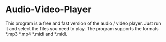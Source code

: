 # Audio-Video-Player
This program is a free and fast version of the audio / video player. Just run it and select the files you need to play. The program supports the formats *.mp3 *.mp4 *.midi and *.midi.
